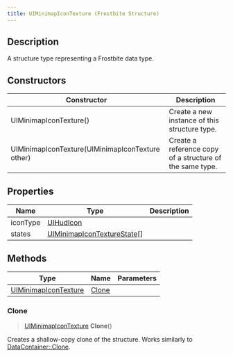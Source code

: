 ```yaml
---
title: UIMinimapIconTexture (Frostbite Structure)
---
```

## Description

A structure type representing a Frostbite data type.

## Constructors

| Constructor                                      | Description                                              |
| ------------------------------------------------ | -------------------------------------------------------- |
| UIMinimapIconTexture()                           | Create a new instance of this structure type.            |
| UIMinimapIconTexture(UIMinimapIconTexture other) | Create a reference copy of a structure of the same type. |

## Properties

| Name     | Type                                                       | Description |
| -------- | ---------------------------------------------------------- | ----------- |
| iconType | [UIHudIcon](UIHudIcon)                                     |             |
| states   | [UIMinimapIconTextureState](UIMinimapIconTextureState)\[\] |             |

## Methods

| Type                                         | Name            | Parameters |
| -------------------------------------------- | --------------- | ---------- |
| [UIMinimapIconTexture](UIMinimapIconTexture) | [Clone](#clone) |            |

### Clone

> [UIMinimapIconTexture](UIMinimapIconTexture) **Clone**()

Creates a shallow-copy clone of the structure. Works similarly to [DataContainer::Clone](/vext/ref/cls/shr/datacontainer#clone).
